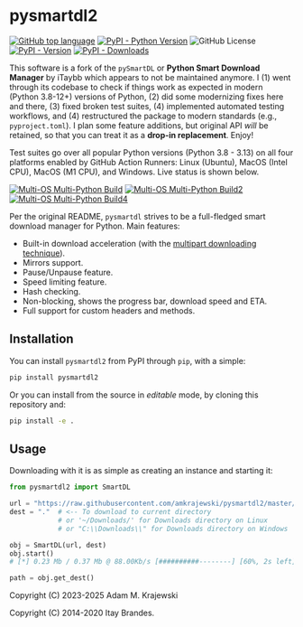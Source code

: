 # pysmartdl2

[![GitHub top language](https://img.shields.io/github/languages/top/amkrajewski/pysmartdl2)](https://github.com/amkrajewski/pysmartdl2)
[![PyPI - Python Version](https://img.shields.io/pypi/pyversions/pysmartdl2)](https://pypi.org/project/pysmartdl2)
![GitHub License](https://img.shields.io/github/license/amkrajewski/pysmartdl2)
[![PyPI - Version](https://img.shields.io/pypi/v/pysmartdl2?label=PyPI&color=green)](https://pypi.org/project/pysmartdl2)
[![PyPI - Downloads](https://img.shields.io/pypi/dm/pysmartdl2)](https://pypi.org/project/pysmartdl2)

This software is a fork of the `pySmartDL` or **Python Smart Download Manager** by iTaybb which appears to not be maintained anymore. I (1) went through its codebase to check if things work as expected in modern (Python 3.8-12+) versions of Python, (2) did some modernizing fixes here and there, (3) fixed broken test suites, (4) implemented automated testing workflows, and (4) restructured the package to modern standards (e.g., `pyproject.toml`). I plan some feature additions, but original API _will_ be retained, so that you can treat it as a **drop-in replacement**. Enjoy!

Test suites go over all popular Python versions (Python 3.8 - 3.13) on all four platforms enabled by GitHub Action Runners: Linux (Ubuntu), MacOS (Intel CPU), MacOS (M1 CPU), and Windows. Live status is shown below.

[![Multi-OS Multi-Python Build](https://github.com/amkrajewski/pysmartdl2/actions/workflows/test_Linux.yaml/badge.svg)](https://github.com/amkrajewski/pysmartdl2/actions/workflows/test_Linux.yaml)
[![Multi-OS Multi-Python Build2](https://github.com/amkrajewski/pysmartdl2/actions/workflows/test_MacM1.yaml/badge.svg)](https://github.com/amkrajewski/pysmartdl2/actions/workflows/test_MacM1.yaml)
[![Multi-OS Multi-Python Build4](https://github.com/amkrajewski/pysmartdl2/actions/workflows/test_Windows.yaml/badge.svg)](https://github.com/amkrajewski/pysmartdl2/actions/workflows/test_Windows.yaml)

Per the original README, `pysmartdl` strives to be a full-fledged smart download manager for Python. Main features:

* Built-in download acceleration (with the [multipart downloading technique](http://stackoverflow.com/questions/93642/how-do-download-accelerators-work)).
* Mirrors support.
* Pause/Unpause feature.
* Speed limiting feature.
* Hash checking.
* Non-blocking, shows the progress bar, download speed and ETA.
* Full support for custom headers and methods.

 
## Installation

You can install `pysmartdl2` from PyPI through `pip`, with a simple:

```cmd
pip install pysmartdl2
```

Or you can install from the source in _editable_ mode, by cloning this repository and:

```cmd
pip install -e .
```
 
## Usage

Downloading with it is as simple as creating an instance and starting it:

```python
from pysmartdl2 import SmartDL

url = "https://raw.githubusercontent.com/amkrajewski/pysmartdl2/master/test/7za920.zip"
dest = "."  # <-- To download to current directory 
            # or '~/Downloads/' for Downloads directory on Linux
            # or "C:\\Downloads\\" for Downloads directory on Windows

obj = SmartDL(url, dest)
obj.start()
# [*] 0.23 Mb / 0.37 Mb @ 88.00Kb/s [##########--------] [60%, 2s left]

path = obj.get_dest()
```

Copyright (C) 2023-2025 Adam M. Krajewski

Copyright (C) 2014-2020 Itay Brandes.
